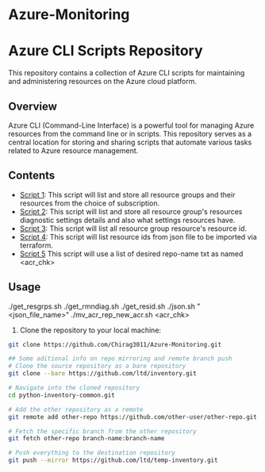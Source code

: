 # Azure-Monitoring

# Azure CLI Scripts Repository

This repository contains a collection of Azure CLI scripts for maintaining and administering resources on the Azure cloud platform.

## Overview

Azure CLI (Command-Line Interface) is a powerful tool for managing Azure resources from the command line or in scripts. This repository serves as a central location for storing and sharing scripts that automate various tasks related to Azure resource management.

## Contents

- [Script 1](./get_resgrps.sh): This script will list and store all resource groups and their resources from the choice of subscription.
- [Script 2](./get_rmndiag.sh): This script will list and store all resource group's resources diagnostic settings details and also what settings resources have.
- [Script 3](./get_resid.sh): This script will list all resource group resource's resource id.
- [Script 4](./json.sh): This script will list resource ids from json file to be imported via terraform.
- [Script 5](./mv_acr_rep_new_acr.sh) This script will use a list of desired repo-name txt as named <acr_chk>

## Usage
./get_resgrps.sh
./get_rmndiag.sh
./get_resid.sh
./json.sh "<json_file_name>"
./mv_acr_rep_new_acr.sh <acr_chk>

1. Clone the repository to your local machine:

```bash
git clone https://github.com/Chirag3011/Azure-Monitoring.git

## Some aditional info on repo mirroring and remote branch push 
# Clone the source repository as a bare repository
git clone --bare https://github.com/ltd/inventory.git

# Navigate into the cloned repository
cd python-inventory-common.git

# Add the other repository as a remote
git remote add other-repo https://github.com/other-user/other-repo.git

# Fetch the specific branch from the other repository
git fetch other-repo branch-name:branch-name

# Push everything to the destination repository
git push --mirror https://github.com/ltd/temp-inventory.git

